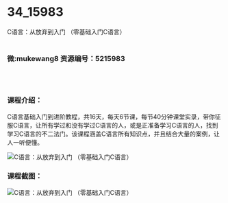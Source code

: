 # 34_15983
C语言：从放弃到入门 （零基础入门C语言）
<br/></br>
<h3>微:mukewang8 资源编号：5215983</h3>
<br/></br>
<h3>课程介绍：</h3>
<p><a title="查看与 C语言 相关的文章" target="_blank">C语言</a>基础入门到进阶教程，共16天，每天6节课，每节40分钟课堂实录，带你征服<a title="查看与 C语言 相关的文章" target="_blank">C语言</a>，让所有学过和没有学过C语言的人，或是正准备学习C语言的人，找到学习C语言的不二法门。该课程涵盖C语言所有知识点，并且结合大量的案例，让人一听便懂。</p>
<p><img src="https://www.ko996.com/wp-content/uploads/img/2020/11/2-8-300x202.png" alt="C语言：从放弃到入门 （零基础入门C语言）"></p>
<div class="info-desc">
<h3>课程截图：</h3>
<p><img src="https://www.ko996.com/wp-content/uploads/img/2020/11/1-8.png" alt="C语言：从放弃到入门 （零基础入门C语言）"></p>


			
</div>
